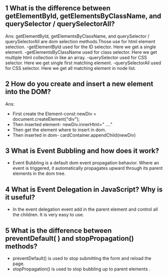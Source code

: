 ## 1 What is the difference between getElementById, getElementsByClassName, and querySelector / querySelectorAll?

Ans: getElementById, getElementsByClassName, and querySelector / querySelectorAll are dom selection methods.Those use for html element selection.
-getElementById used for the ID selector. Here we get a single element.
-getElementsByClassName used for class selector. Here we get multiple html collection  in like an array.
-querySelector used for CSS selector. Here we get single first matching element.
-querySelectorAll used for CSS selector. Here we get all  matching element in node list.


## 2 How do you create and insert a new element into the DOM?

Ans: 
- First create the Element-const newDiv = document.createElement("div");
- Then inserted element- newDiv.innerHtml=" ...."
- Then get the element where to insert in dom.
- Then inserted in dom- cardContainer.appendChild(newDiv)
  
## 3 What is Event Bubbling and how does it work?
- Event Bubbling is a default dom  event propagation behavior. Where an event is triggered, it  automatically propagates upward through its parent elements in the dom tree.


## 4 What is Event Delegation in JavaScript? Why is it useful? 
- In the event delegation event add in the parent element and control all the children. It is very easy to use.

## 5 What is the difference between preventDefault( ) and stopPropagation() methods?
- preventDefault() is used to stop submitting the form and reload the page.
- stopPropagation() is used to stop bubbling up to parent elements .

 
